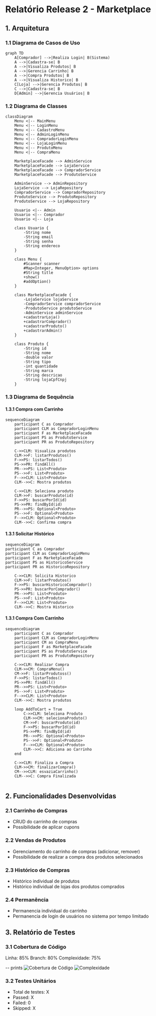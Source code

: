 # Relatório Release 2 - Marketplace

## 1. Arquitetura

### 1.1 Diagrama de Casos de Uso
```mermaid
graph TD
    A[Comprador] -->|Realiza Login| B(Sistema)
    A -->|Cadastra-se| B
    A -->|Visualiza Produtos| B
    A -->|Gerencia Carrinho| B
    A -->|Compra Produtos| B
    A -->|Visualiza Historico| B
    C[Loja] -->|Gerencia Produtos| B
    C -->|Cadastra-se| B
    D[Admin] -->|Gerencia Usuários| B
```

### 1.2 Diagrama de Classes
```mermaid
classDiagram
    Menu <|-- MainMenu
    Menu <|-- LoginMenu
    Menu <|-- CadastroMenu
    Menu <|-- AdminLoginMenu
    Menu <|-- CompradorLoginMenu
    Menu <|-- LojaLoginMenu
    Menu <|-- ProdutoMenu
    Menu <|-- CompraMenu

    MarketplaceFacade --> AdminService
    MarketplaceFacade --> LojaService
    MarketplaceFacade --> CompradorService
    MarketplaceFacade --> ProdutoService

    AdminService --> AdminRepository
    LojaService --> LojaRepository
    CompradorService --> CompradorRepository
    ProdutoService --> ProdutoRepository
    ProdutoService --> LojaRepository

    Usuario <|-- Admin
    Usuario <|-- Comprador
    Usuario <|-- Loja

    class Usuario {
        -String nome
        -String email
        -String senha
        -String endereco
    }

    class Menu {
        #Scanner scanner
        #Map<Integer, MenuOption> options
        #String title
        +show()
        #addOption()
    }

    class MarketplaceFacade {
        -LojaService lojaService
        -CompradorService compradorService
        -ProdutoService produtoService
        -AdminService adminService
        +cadastrarLoja()
        +cadastrarComprador()
        +cadastrarProduto()
        +cadastrarAdmin()
    }

    class Produto {
        -String id
        -String nome
        -double valor
        -String tipo
        -int quantidade
        -String marca
        -String descricao
        -String lojaCpfCnpj
    }
```

### 1.3 Diagrama de Sequência

#### 1.3.1 Compra com Carrinho

```mermaid
sequenceDiagram
    participant C as Comprador
    participant CLM as CompradorLoginMenu
    participant F as MarketplaceFacade
    participant PS as ProdutoService
    participant PR as ProdutoRepository
    
    C->>CLM: Visualiza produtos
    CLM->>F: listarProdutos()
    F->>PS: listarTodos()
    PS->>PR: findAll()
    PR-->>PS: List<Produto>
    PS-->>F: List<Produto>
    F-->>CLM: List<Produto>
    CLM-->>C: Mostra produtos
    
    C->>CLM: Seleciona produto
    CLM->>F: buscarProduto(id)
    F->>PS: buscarPorId(id)
    PS->>PR: findById(id)
    PR-->>PS: Optional<Produto>
    PS-->>F: Optional<Produto>
    F-->>CLM: Optional<Produto>
    CLM-->>C: Confirma compra
```

#### 1.3.1 Solicitar Histórico

```mermaid
sequenceDiagram
participant C as Comprador
participant CLM as CompradorLoginMenu
participant F as MarketplaceFacade
participant PS as HistoricoService
participant PR as HistoricoRepository

    C->>CLM: Solicita Historico
    CLM->>F: listarProdutos()
    F->>PS: buscarHistoricoComprador()
    PS->>PR: buscarPorComprador()
    PR-->>PS: List<Produto>
    PS-->>F: List<Produto>
    F-->>CLM: List<Produto>
    CLM-->>C: Mostra Historico
```

#### 1.3.1 Compra Com Carrinho

```mermaid
sequenceDiagram
    participant C as Comprador
    participant CLM as CompradorLoginMenu
    participant CM as CompraMenu
    participant F as MarketplaceFacade
    participant PS as ProdutoService
    participant PR as ProdutoRepository
    
    C->>CLM: Realizar Compra
    CLM->>CM: CompraMenu()
    CM->>F: listarProdutoss()
    F->>PS: listarTodos()
    PS->>PR: findAll()
    PR-->>PS: List<Produto>
    PS-->>F: List<Produto>
    F-->>CLM: List<Produto>
    CLM-->>C: Mostra produtos
    
    loop AddToCart = True
        C->>CLM: Seleciona Produto
        CLM->>CM: selecionaProduto()
        CM->>F: buscarProduto(id)
        F->>PS: buscarPorId(id)
        PS->>PR: findById(id)
        PR-->>PS: Optional<Produto>
        PS-->>F: Optional<Produto>
        F-->>CLM: Optional<Produto>
        CLM-->>C: Adiciona ao Carrinho
    end
    
    C->>CLM: Finaliza a Compra
    CLM->>CM: finalizarCompra()
    CM-->>CLM: esvaziaCarrinho()
    CLM-->>C: Compra Finalizada
    
```

## 2. Funcionalidades Desenvolvidas

### 2.1 Carrinho de Compras
- CRUD do carrinho de compras
- Possibilidade de aplicar cupons

### 2.2 Vendas de Produtos
- Gerenciamento do carrinho de compras (adicionar, remover)
- Possibilidade de realizar a compra dos produtos selecionados

### 2.3 Histórico de Compras
- Histórico individual de produtos
- Histórico individual de lojas dos produtos comprados

### 2.4 Permanência
- Permanencia individual do carrinho
- Permanencia de login de usuários no sistema por tempo limitado

## 3. Relatório de Testes

### 3.1 Cobertura de Código
   Linha: 85%
   Branch: 80%
   Complexidade: 75% 

-- prints
    ![Cobertura de Código](cobertura.png)
    ![Complexidade](complexidade.png)
### 3.2 Testes Unitários
- Total de testes: X
- Passed: X
- Failed: 0
- Skipped: X